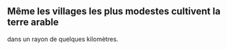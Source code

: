 ## Même les villages les plus modestes cultivent la terre arable

dans un rayon de quelques kilomètres.
